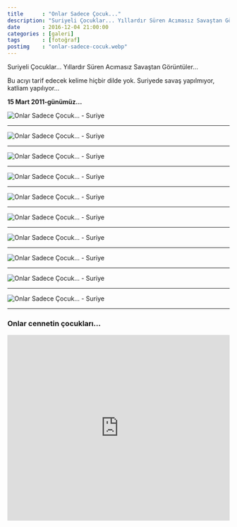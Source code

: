 ```yaml
---
title      : "Onlar Sadece Çocuk..."
description: "Suriyeli Çocuklar... Yıllardır Süren Acımasız Savaştan Görüntüler..."
date       : 2016-12-04 21:00:00
categories : [galeri]
tags       : [fotoğraf]
postimg    : "onlar-sadece-cocuk.webp"
---
```


Suriyeli Çocuklar... Yıllardır Süren Acımasız Savaştan Görüntüler...

Bu acıyı tarif edecek kelime hiçbir dilde yok. Suriyede savaş yapılmıyor, katliam yapılıyor...

**15 Mart 2011-günümüz...**

![Onlar Sadece Çocuk... - Suriye](https://ahmetcadirci.com.tr/images/galeri/VU9yNuH.webp "Onlar Sadece Çocuk... - Suriye")

* * * 

![Onlar Sadece Çocuk... - Suriye](https://ahmetcadirci.com.tr/images/galeri/IBrY4tj.webp "Onlar Sadece Çocuk... - Suriye")

* * * 

![Onlar Sadece Çocuk... - Suriye](https://ahmetcadirci.com.tr/images/galeri/f1D73fL.webp "Onlar Sadece Çocuk... - Suriye")

* * * 

![Onlar Sadece Çocuk... - Suriye](https://ahmetcadirci.com.tr/images/galeri/IMzaeTA.webp "Onlar Sadece Çocuk... - Suriye")

* * * 

![Onlar Sadece Çocuk... - Suriye](https://ahmetcadirci.com.tr/images/galeri/YhnTxk0.webp "Onlar Sadece Çocuk... - Suriye")

* * * 

![Onlar Sadece Çocuk... - Suriye](https://ahmetcadirci.com.tr/images/galeri/7NVkvCy.webp "Onlar Sadece Çocuk... - Suriye")

* * * 

![Onlar Sadece Çocuk... - Suriye](https://ahmetcadirci.com.tr/images/galeri/dZcp0NL.webp "Onlar Sadece Çocuk... - Suriye")

* * * 

![Onlar Sadece Çocuk... - Suriye](https://ahmetcadirci.com.tr/images/galeri/kjNd5Tb.webp "Onlar Sadece Çocuk... - Suriye")

* * * 

![Onlar Sadece Çocuk... - Suriye](https://ahmetcadirci.com.tr/images/galeri/gBQAXuv.webp "Onlar Sadece Çocuk... - Suriye")

* * * 

![Onlar Sadece Çocuk... - Suriye](https://ahmetcadirci.com.tr/images/galeri/kfrEy2H.webp "Onlar Sadece Çocuk... - Suriye")

* * * 

### Onlar cennetin çocukları...

<iframe src="https://www.facebook.com/plugins/video.php?href=https%3A%2F%2Fwww.facebook.com%2Fahmetcadirci25%2Fvideos%2Fvb.100005855682078%2F555772637961254%2F%3Ftype%3D3&width=900&show_text=false&appId=331059383931945&height=420" width="100%" height="420" style="border:none;overflow:hidden" scrolling="no" frameborder="0" allowTransparency="true"></iframe>
